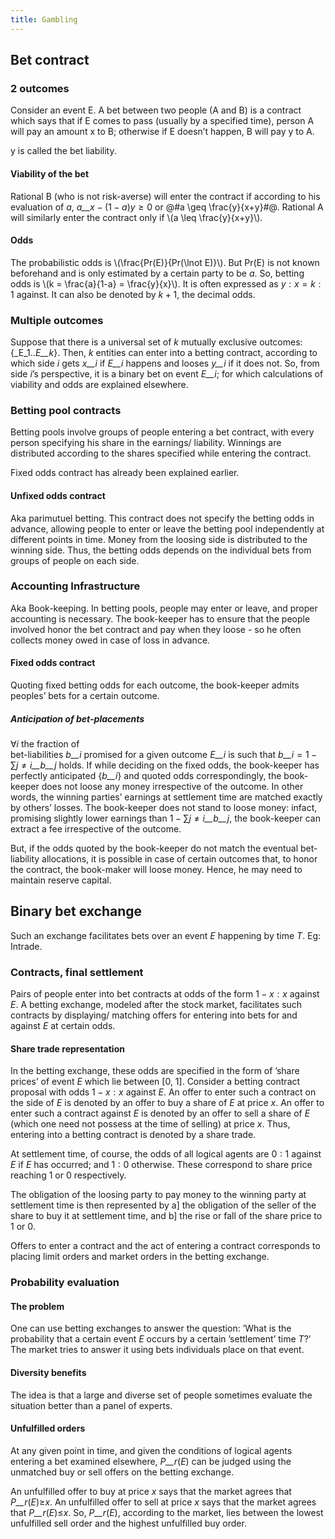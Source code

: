 ```yaml
---
title: Gambling
---
```



## Bet contract

### 2 outcomes

Consider an event E. A bet between two people (A and B) is a contract which says that if E comes to pass (usually by a specified time), person A will pay an amount x to B; otherwise if E doesn’t happen, B will pay y to A.

y is called the bet liability.

#### Viability of the bet

Rational B (who is not risk-averse) will enter the contract if according to his evaluation of _a_, _a__x_ − (1 − _a_)_y_ ≥ 0 or @#a \\geq \\frac{y}{x+y}#@. Rational A will similarly enter the contract only if \\(a \\leq \\frac{y}{x+y}\\).

#### Odds

The probabilistic odds is \\(\\frac{Pr(E)}{Pr(\\lnot E)}\\). But Pr(E) is not known beforehand and is only estimated by a certain party to be _a_. So, betting odds is \\(k = \\frac{a}{1-a} = \\frac{y}{x}\\). It is often expressed as _y_ : _x_ = _k_ : 1 against. It can also be denoted by _k_ + 1, the decimal odds.

### Multiple outcomes

Suppose that there is a universal set of _k_ mutually exclusive outcomes:  
{_E_1.._E__k_}. Then, _k_ entities can enter into a betting contract, according to which side _i_ gets _x__i_ if _E__i_ happens and looses _y__i_ if it does not. So, from side _i_’s perspective, it is a binary bet on event _E__i_; for which calculations of viability and odds are explained elsewhere.

### Betting pool contracts

Betting pools involve groups of people entering a bet contract, with every person specifying his share in the earnings/ liability. Winnings are distributed according to the shares specified while entering the contract.

Fixed odds contract has already been explained earlier.

#### Unfixed odds contract

Aka parimutuel betting. This contract does not specify the betting odds in advance, allowing people to enter or leave the betting pool independently at different points in time. Money from the loosing side is distributed to the winning side. Thus, the betting odds depends on the individual bets from groups of people on each side.

### Accounting Infrastructure

Aka Book-keeping. In betting pools, people may enter or leave, and proper accounting is necessary. The book-keeper has to ensure that the people involved honor the bet contract and pay when they loose - so he often collects money owed in case of loss in advance.

#### Fixed odds contract

Quoting fixed betting odds for each outcome, the book-keeper admits peoples’ bets for a certain outcome.

##### Anticipation of bet-placements

∀_i_ the fraction of  
bet-liabilities _b__i_ promised for a given outcome _E__i_ is such that _b__i_ = 1 − ∑_j_ ≠ _i__b__j_ holds. If while deciding on the fixed odds, the book-keeper has perfectly anticipated {_b__i_} and quoted odds correspondingly, the book-keeper does not loose any money irrespective of the outcome. In other words, the winning parties’ earnings at settlement time are matched exactly by others’ losses. The book-keeper does not stand to loose money: infact, promising slightly lower earnings than 1 − ∑_j_ ≠ _i__b__j_, the book-keeper can extract a fee irrespective of the outcome.

But, if the odds quoted by the book-keeper do not match the eventual bet-liability allocations, it is possible in case of certain outcomes that, to honor the contract, the book-maker will loose money. Hence, he may need to maintain reserve capital.

## Binary bet exchange

Such an exchange facilitates bets over an event _E_ happening by time _T_. Eg: Intrade.

### Contracts, final settlement

Pairs of people enter into bet contracts at odds of the form 1 − _x_ : _x_ against _E_. A betting exchange, modeled after the stock market, facilitates such contracts by displaying/ matching offers for entering into bets for and against _E_ at certain odds.

#### Share trade representation

In the betting exchange, these odds are specified in the form of ’share prices’ of event _E_ which lie between \[0, 1\]. Consider a betting contract proposal with odds 1 − _x_ : _x_ against _E_. An offer to enter such a contract on the side of _E_ is denoted by an offer to buy a share of _E_ at price _x_. An offer to enter such a contract against _E_ is denoted by an offer to sell a share of _E_ (which one need not possess at the time of selling) at price _x_. Thus, entering into a betting contract is denoted by a share trade.

At settlement time, of course, the odds of all logical agents are 0 : 1 against _E_ if _E_ has occurred; and 1 : 0 otherwise. These correspond to share price reaching 1 or 0 respectively.

The obligation of the loosing party to pay money to the winning party at settlement time is then represented by a\] the obligation of the seller of the share to buy it at settlement time, and b\] the rise or fall of the share price to 1 or 0.

Offers to enter a contract and the act of entering a contract corresponds to placing limit orders and market orders in the betting exchange.

### Probability evaluation

#### The problem

One can use betting exchanges to answer the question: ’What is the probability that a certain event _E_ occurs by a certain ’settlement’ time _T_?’ The market tries to answer it using bets individuals place on that event.

#### Diversity benefits

The idea is that a large and diverse set of people sometimes evaluate the situation better than a panel of experts.

#### Unfulfilled orders

At any given point in time, and given the conditions of logical agents entering a bet examined elsewhere, _P__r_(_E_) can be judged using the unmatched buy or sell offers on the betting exchange.

An unfulfilled offer to buy at price _x_ says that the market agrees that _P__r_(_E_)≥_x_. An unfulfilled offer to sell at price _x_ says that the market agrees that _P__r_(_E_)≤_x_. So, _P__r_(_E_), according to the market, lies between the lowest unfulfilled sell order and the highest unfulfilled buy order.
